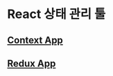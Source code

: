 # React 상태 관리 툴
## [Context App](https://github.com/donghun-k/front-end-exercises/tree/main/react-state-management/context-app)
## [Redux App](https://github.com/donghun-k/front-end-exercises/tree/main/react-state-management/redux-app)
